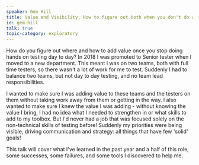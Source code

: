 ```yaml
---
speaker: Gem Hill
title: Value and Visibility; How to figure out both when you don't do any hands on testing
id: gem-hill
talk: true
topic-category: exploratory
---
```

How do you figure out where and how to add value once you stop doing hands on testing day to day?
In 2018 I was promoted to Senior tester when I moved to a new department. This meant I was on two teams, both with full time testers, so there wasn't a lot of work for me to test. Suddenly I had to balance two teams, but not day to day testing, and no team lead responsibilities.

I wanted to make sure I was adding value to these teams and the testers on them without taking work away from them or getting in the way. I also wanted to make sure I knew the value I was adding - without knowing the value I bring, I had no idea what I needed to strengthen in or what skills to add to my toolbox.
But I'd never had a job that was focused solely on the non-technical skills of testing before! Suddenly my priorities were being visible, driving communication and strategy: all things that have few 'solid' goals! 

This talk will cover what I've learned in the past year and a half of this role, some successes, some failures, and some
tools I discovered to help me.
